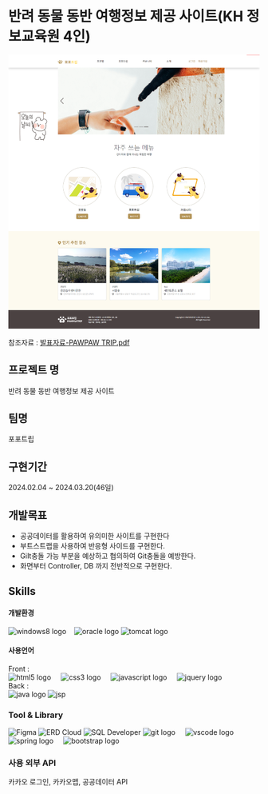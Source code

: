 # 반려 동물 동반 여행정보 제공 사이트(KH 정보교육원 4인)

![KH Final Project](https://github.com/yawooch/KHFinalProject/blob/main/pawpawtripImage.png)

참조자료 : [발표자료-PAWPAW TRIP.pdf](https://github.com/yawooch/KHFinalProject/blob/main/%EC%82%B0%EC%B6%9C%EB%AC%BC/%EB%A7%88%EC%A7%80%EB%A7%89%EC%A0%9C%EC%B6%9C%EC%9A%A9/PAWPAW%20TRIP.pdf)

## 프로젝트 명 
반려 동물 동반 여행정보 제공 사이트

## 팀명
포포트립

## 구현기간
2024.02.04 ~ 2024.03.20(46일)

## 개발목표
-	공공데이터를 활용하여 유의미한 사이트를 구현한다
-	부트스트랩을 사용하여 반응형 사이드를 구현한다.
-	GiIt충돌 가능 부분을 예상하고 협의하여 Git충돌을 예방한다.
-	화면부터 Controller, DB 까지 전반적으로 구현한다.


## Skills

#### 개발환경 

<img src="https://cdn.jsdelivr.net/gh/devicons/devicon/icons/windows8/windows8-original.svg" height="40" alt="windows8 logo"  /><img width="12" />
  <img src="https://cdn.jsdelivr.net/gh/devicons/devicon/icons/oracle/oracle-original.svg" height="40" alt="oracle logo"  />
  <img src="https://cdn.jsdelivr.net/gh/devicons/devicon/icons/tomcat/tomcat-original.svg" height="40" alt="tomcat logo"  />
  <img width="12" />

#### 사용언어 
Front : \
  <img src="https://cdn.jsdelivr.net/gh/devicons/devicon/icons/html5/html5-original.svg" height="40" alt="html5 logo"  />
  <img width="12" />
  <img src="https://cdn.jsdelivr.net/gh/devicons/devicon/icons/css3/css3-original.svg" height="40" alt="css3 logo"  />
  <img width="12" />
<img src="https://cdn.jsdelivr.net/gh/devicons/devicon/icons/javascript/javascript-original.svg" height="40" alt="javascript logo"  />
  <img width="12" />
  <img src="https://cdn.jsdelivr.net/gh/devicons/devicon/icons/jquery/jquery-original.svg" height="40" alt="jquery logo"  />\
Back  :\
  <img src="https://cdn.jsdelivr.net/gh/devicons/devicon/icons/java/java-original.svg" height="40" alt="java logo"  />
![jsp](https://img.shields.io/badge/jsp-41644A?style=for-the-badge&logo=jsp&labelColor=000000)


### Tool & Library
![Figma](https://img.shields.io/badge/-Figma-F05032?style=for-the-badge&logo=Figma&labelColor=000000)
![ERD Cloud](https://img.shields.io/badge/-ERD%20Cloud-9388FB?style=for-the-badge&logo=ERDCloud&labelColor=000000)
![SQL Developer](https://img.shields.io/badge/-SQL%20Developer-16A100?style=for-the-badge&logo=SQLDeveloper&labelColor=000000)
  <img src="https://cdn.simpleicons.org/git/F05032" height="40" alt="git logo"  />
  <img width="12" />
  <img src="https://cdn.jsdelivr.net/gh/devicons/devicon/icons/vscode/vscode-original.svg" height="40" alt="vscode logo"  />
   <img width="12" />
  <img src="https://cdn.jsdelivr.net/gh/devicons/devicon/icons/spring/spring-original.svg" height="40" alt="spring logo"  />
  <img width="12" />
  <img src="https://skillicons.dev/icons?i=bootstrap" height="40" alt="bootstrap logo"  />

### 사용 외부 API
카카오 로그인, 카카오맵, 공공데이터 API 